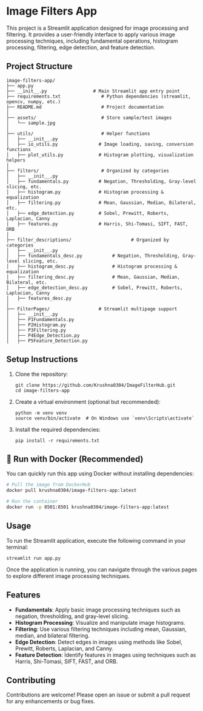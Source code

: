 # Image Filters App

This project is a Streamlit application designed for image processing and filtering. It provides a user-friendly interface to apply various image processing techniques, including fundamental operations, histogram processing, filtering, edge detection, and feature detection.

## Project Structure

```
image-filters-app/
├── app.py        
├── __init__.py                 # Main Streamlit app entry point
├── requirements.txt               # Python dependencies (streamlit, opencv, numpy, etc.)
├── README.md                      # Project documentation
│
├── assets/                        # Store sample/test images
│   └── sample.jpg
│
├── utils/                         # Helper functions
│   ├── __init__.py
│   ├── io_utils.py               # Image loading, saving, conversion functions
│   ├── plot_utils.py             # Histogram plotting, visualization helpers
│
├── filters/                       # Organized by categories
│   ├── __init__.py
│   ├── fundamentals.py           # Negation, Thresholding, Gray-level slicing, etc.
│   ├── histogram.py              # Histogram processing & equalization
│   ├── filtering.py              # Mean, Gaussian, Median, Bilateral, etc.
│   ├── edge_detection.py         # Sobel, Prewitt, Roberts, Laplacian, Canny
│   ├── features.py               # Harris, Shi-Tomasi, SIFT, FAST, ORB
│
├── filter_descriptions/                      # Organized by categories
│   ├── __init__.py
│   ├── fundamentals_desc.py           # Negation, Thresholding, Gray-level slicing, etc.
│   ├── histogram_desc.py              # Histogram processing & equalization
│   ├── filtering_desc.py              # Mean, Gaussian, Median, Bilateral, etc.
│   ├── edge_detection_desc.py         # Sobel, Prewitt, Roberts, Laplacian, Canny
│   ├── features_desc.py   
│  
├── FilterPages/                  # Streamlit multipage support
│   ├── __init__.py                     
│   ├── P1Fundamentals.py
│   ├── P2Histogram.py
│   ├── P3Filtering.py
│   ├── P4Edge_Detection.py
│   ├── P5Feature_Detection.py
```


## Setup Instructions

1. Clone the repository:
   ```
   git clone https://github.com/Krushna0304/ImageFilterHub.git
   cd image-filters-app
   ```

2. Create a virtual environment (optional but recommended):
   ```
   python -m venv venv
   source venv/bin/activate  # On Windows use `venv\Scripts\activate`
   ```

3. Install the required dependencies:
   ```
   pip install -r requirements.txt
   ```

## 🐳 Run with Docker (Recommended)

You can quickly run this app using Docker without installing dependencies:

```bash
# Pull the image from DockerHub
docker pull krushna0304/image-filters-app:latest

# Run the container
docker run -p 8501:8501 krushna0304/image-filters-app:latest
   ```

## Usage

To run the Streamlit application, execute the following command in your terminal:
```
streamlit run app.py
```

Once the application is running, you can navigate through the various pages to explore different image processing techniques.

## Features

- **Fundamentals**: Apply basic image processing techniques such as negation, thresholding, and gray-level slicing.
- **Histogram Processing**: Visualize and manipulate image histograms.
- **Filtering**: Use various filtering techniques including mean, Gaussian, median, and bilateral filtering.
- **Edge Detection**: Detect edges in images using methods like Sobel, Prewitt, Roberts, Laplacian, and Canny.
- **Feature Detection**: Identify features in images using techniques such as Harris, Shi-Tomasi, SIFT, FAST, and ORB.

## Contributing

Contributions are welcome! Please open an issue or submit a pull request for any enhancements or bug fixes.